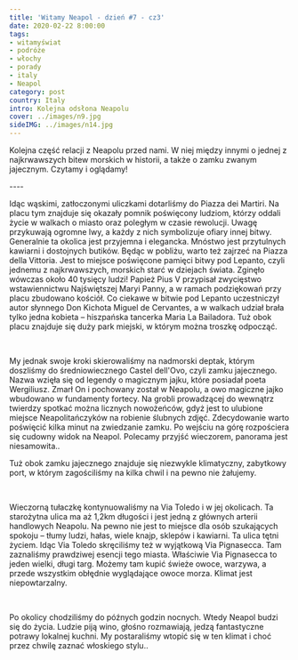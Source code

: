 ```yaml
---
title: 'Witamy Neapol - dzień #7 - cz3'
date: 2020-02-22 8:00:00
tags:
- witamyświat
- podróże 
- włochy
- porady
- italy
- Neapol
category: post
country: Italy
intro: Kolejna odsłona Neapolu
cover: ../images/n9.jpg
sideIMG: ../images/n14.jpg
---
```

<p>Kolejna część relacji z Neapolu przed nami. W niej między innymi o jednej z najkrwawszych bitew morskich w historii, a także o zamku zwanym jajecznym. Czytamy i oglądamy!</p>

----<br>

<p>
  Idąc wąskimi, zatłoczonymi uliczkami dotarliśmy do Piazza dei Martiri. Na placu tym znajduje się okazały pomnik poświęcony ludziom, którzy oddali życie w walkach o miasto oraz poległym w czasie rewolucji. Uwagę przykuwają ogromne lwy, a każdy z nich symbolizuje ofiary innej bitwy. Generalnie ta okolica jest przyjemna i elegancka. Mnóstwo jest przytulnych kawiarni i dostojnych butików. Będąc w pobliżu, warto też zajrzeć na Piazza della Vittoria. Jest to miejsce poświęcone pamięci bitwy pod Lepanto, czyli jednemu z najkrwawszych, morskich starć w dziejach świata. Zginęło wówczas około 40 tysięcy ludzi! Papież Pius V przypisał zwycięstwo wstawiennictwu Najświętszej Maryi Panny, a w ramach podziękowań przy placu zbudowano kościół. Co ciekawe w bitwie pod Lepanto uczestniczył autor słynnego Don Kichota Miguel de Cervantes, a w walkach udział brała tylko jedna kobieta – hiszpańska tancerka Maria La Bailadora. Tuż obok placu znajduje się duży park miejski, w którym można troszkę odpocząć.
</p>

<div class='flex'>
  <img class='box image0' src='../static/posts-images/n901.jpg' alt=''/>
  <img class='box image0' src='../static/posts-images/n902.jpg' alt=''/>
  <img class='box image0' src='../static/posts-images/n903.jpg' alt=''/>
  <img class='box image0' src='../static/posts-images/n904.jpg' alt=''/>
  <img class='box image0' src='../static/posts-images/n905.jpg' alt=''/>
  <img class='box image0' src='../static/posts-images/n906.jpg' alt=''/>
  <img class='box image0' src='../static/posts-images/n907.jpg' alt=''/>
  <img class='box image0' src='../static/posts-images/n908.jpg' alt=''/>
  <img class='box image0' src='../static/posts-images/n909.jpg' alt=''/>
  <img class='box image0' src='../static/posts-images/n910.jpg' alt=''/>
</div>

<p>
  My jednak swoje kroki skierowaliśmy na nadmorski deptak, którym doszliśmy do średniowiecznego Castel dell'Ovo, czyli zamku jajecznego. Nazwa wzięła się od legendy o magicznym jajku, które posiadał poeta Wergiliusz. Zmarł On i pochowany został w Neapolu, a owo magiczne jajko wbudowano w fundamenty fortecy. Na grobli prowadzącej do wewnątrz twierdzy spotkać można licznych nowożeńców, gdyż jest to ulubione miejsce Neapolitańczyków na robienie ślubnych zdjęć. Zdecydowanie warto poświęcić kilka minut na zwiedzanie zamku. Po wejściu na górę rozpościera się cudowny widok na Neapol. Polecamy przyjść wieczorem, panorama jest niesamowita..    

  Tuż obok zamku jajecznego znajduje się niezwykle klimatyczny, zabytkowy port, w którym zagościliśmy na kilka chwil i na pewno nie żałujemy. 
</p>

<div class='flex'>
  <img class='box image0' src='../static/posts-images/n911.jpg' alt=''/>
  <img class='box image0' src='../static/posts-images/n912.jpg' alt=''/>
  <img class='box image0' src='../static/posts-images/n913.jpg' alt=''/>
</div>

<p>
  Wieczorną tułaczkę kontynuowaliśmy na Via Toledo i w jej okolicach. Ta starożytna ulica ma aż 1,2km długości i jest jedną z głównych arterii handlowych Neapolu. Na pewno nie jest to miejsce dla osób szukających spokoju – tłumy ludzi, hałas, wiele knajp, sklepów i kawiarni. Ta ulica tętni życiem. Idąc Via Toledo skręciliśmy też w wyjątkową Via Pignasecca. Tam zaznaliśmy prawdziwej esencji tego miasta. Właściwie Via Pignasecca to jeden wielki, długi targ. Możemy tam kupić świeże owoce, warzywa, a przede wszystkim obłędnie wyglądające owoce morza. Klimat jest niepowtarzalny.
</p>

<div class='flex'>
  <img class='box image0' src='../static/posts-images/n914.jpg' alt=''/>
  <img class='box image0' src='../static/posts-images/n916.jpg' alt=''/>
  <img class='box image0' src='../static/posts-images/n915.jpg' alt=''/>
</div>

<p>
  Po okolicy chodziliśmy do późnych godzin nocnych. Wtedy Neapol budzi się do życia. Ludzie piją wino, głośno rozmawiają, jedzą fantastyczne potrawy lokalnej kuchni. My postaraliśmy wtopić się w ten klimat i choć przez chwilę zaznać włoskiego stylu..
</p>

<div class='flex'>
  <img class='box image0' src='../static/posts-images/n917.jpg' alt=''/>
  <img class='box image0' src='../static/posts-images/n918.jpg' alt=''/>
  <img class='box image0' src='../static/posts-images/n919.jpg' alt=''/>
  <img class='box image0' src='../static/posts-images/n920.jpg' alt=''/>
  <img class='box image0' src='../static/posts-images/n921.jpg' alt=''/>
</div>
